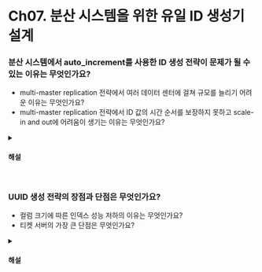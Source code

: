 # Ch07. 분산 시스템을 위한 유일 ID 생성기 설계

### 분산 시스템에서 auto_increment를 사용한 ID 생성 전략이 문제가 될 수 있는 이유는 무엇인가요?

* multi-master replication 전략에서 여러 데이터 센터에 걸쳐 규모를 늘리기 어려운 이유는 무엇인가요?
* multi-master replication 전략에서 ID 값의 시간 순서를 보장하지 못하고 scale-in and out에 어려움이 생기는 이유는 무엇인가요?

<details>
<summary><h4>해설</h4></summary>

> 분산 시스템에서 auto_increment를 사용한 ID 생성 전략이 문제가 될 수 있는 이유는 무엇인가요?

* 두 개 이상의 데이터베이스 서버를 사용하는 경우 auto_increment로 생성한 ID가 중복될 수 있습니다. 예를 들어, sharding을 사용하여 데이터베이스를 분산하면서 auto_increment를
  사용하면, 각 데이터베이스 서버마다 ID가 중복될 수 있습니다.

> multi-master replication 전략에서 여러 데이터 센터에 걸쳐 규모를 늘리기 어려운 이유는 무엇인가요?

* 아무리 생각해도 몰라서 질문에 넣었습니다 😅

> multi-master replication 전략에서 ID 값의 시간 순서를 보장하지 못하고 scale-in and out에 어려움이 생기는 이유는 무엇인가요?

* 예를 들어 서버가 3대 일 때, 2-1-3 순서로 저장할 경우 시간 순서를 보장하기 위해선 2-1-3 순으로 ID 값이 증가해야하지만 1-2-3 순서로 ID가 저장되기 때문입니다.
* 또한, 서버의 규모가 줄어들거나 늘어날 때 수정된 k 값에 대응하기 위해 전체 ID 값을 변경해야합니다.

</details>


<br>

### UUID 생성 전략의 장점과 단점은 무엇인가요?

* 컬럼 크기에 따른 인덱스 성능 저하의 이유는 무엇인가요?
* 티켓 서버의 가장 큰 단점은 무엇인가요?

<details>
<summary><h4>해설</h4></summary>

> UUID 생성 전략의 장점과 단점은 무엇인가요?

* stateless한 전략으로 ID 생성 서버의 스케일링에 유연합니다.
* ID의 크기가 128bit로 크기 때문에 디스크 공간을 많이 차지하고 인덱스 사용시 어려움을 겪을 수 있습니다.

> 컬럼 크기에 따른 인덱스 성능 저하의 이유는 무엇인가요?

* 인덱스는 특정 컬럼의 값과 해당 값이 존재하는 레코드의 위치 정보를 매핑한 데이터 구조입니다. 따라서 컬럼의 값 크기가 클 수록 인덱스의 크기도 증가합니다. B-tree 구조로 구성된 인덱스의 경우 leaf
  노드가 디스크의 블록과 대응되기 때문에 컬럼의 크기가 클수록 블록에 저장될 수 있는 인덱스 키의 수가 줄어듭니다. 따라서 디스크 I/O가 증가하고 인덱스의 성능이 저하됩니다.

> 티켓 서버의 가장 큰 단점은 무엇인가요?

* 웹 서버가 ID 생성을 위해 하나의 티켓 서버에 의존하기 때문에 SPOF가 발생할 수 있습니다. 이를 해결하기 위해 여러 대의 티켓 서버를 준비하는 것은 또 다른 동기화 문제를 낳으므로 티켓 서버를 사용하는 의미가 퇴색됩니다.

</details>
